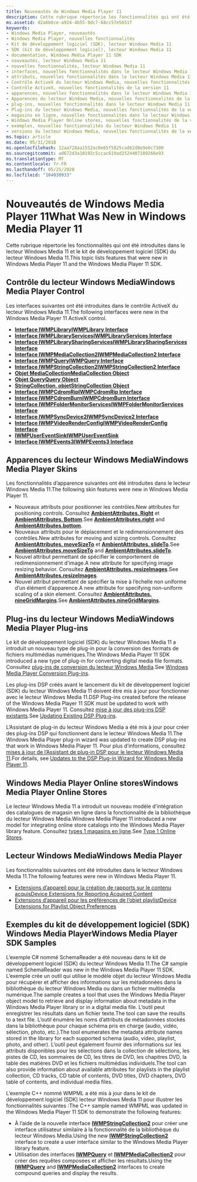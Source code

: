 ```yaml
---
title: Nouveautés de Windows Media Player 11
description: Cette rubrique répertorie les fonctionnalités qui ont été introduites dans le lecteur Windows Media 11 et le kit de développement logiciel (SDK) du lecteur Windows Media 11.
ms.assetid: d2a6b6ce-a924-4b55-9dc7-68cc57e5651f
keywords:
- Windows Media Player, nouveautés
- Windows Media Player, nouvelles fonctionnalités
- Kit de développement logiciel (SDK), lecteur Windows Media 11
- SDK (kit de développement logiciel), lecteur Windows Media 11
- documentation, Windows Media Player 11 SDK
- nouveautés, lecteur Windows Media 11
- nouvelles fonctionnalités, lecteur Windows Media 11
- interfaces, nouvelles fonctionnalités dans le lecteur Windows Media 11
- attributs, nouvelles fonctionnalités dans le lecteur Windows Media 11
- Contrôle ActiveX du lecteur Windows Media, nouvelles fonctionnalités de la version 11
- Contrôle ActiveX, nouvelles fonctionnalités de la version 11
- apparences, nouvelles fonctionnalités dans le lecteur Windows Media 11
- Apparences du lecteur Windows Media, nouvelles fonctionnalités de la version 11
- plug-ins, nouvelles fonctionnalités dans le lecteur Windows Media 11
- Plug-ins du lecteur Windows Media, nouvelles fonctionnalités de la version 11
- magasins en ligne, nouvelles fonctionnalités dans le lecteur Windows Media 11
- Windows Media Player Online stores, nouvelles fonctionnalités de la version 11
- exemples, nouvelles fonctionnalités du lecteur Windows Media 11
- versions du lecteur Windows Media, nouvelles fonctionnalités de la version 11
ms.topic: article
ms.date: 05/31/2018
ms.openlocfilehash: 12aa728aa1552ac0e65f5825cad62d8e9e0c7300
ms.sourcegitcommit: ad672d3a10192c5ccac619ad2524407109266e93
ms.translationtype: MT
ms.contentlocale: fr-FR
ms.lasthandoff: 05/25/2020
ms.locfileid: "104030933"
---
```

# <a name="what-was-new-in-windows-media-player-11"></a><span data-ttu-id="d8271-122">Nouveautés de Windows Media Player 11</span><span class="sxs-lookup"><span data-stu-id="d8271-122">What Was New in Windows Media Player 11</span></span>

<span data-ttu-id="d8271-123">Cette rubrique répertorie les fonctionnalités qui ont été introduites dans le lecteur Windows Media 11 et le kit de développement logiciel (SDK) du lecteur Windows Media 11.</span><span class="sxs-lookup"><span data-stu-id="d8271-123">This topic lists features that were new in Windows Media Player 11 and the Windows Media Player 11 SDK.</span></span>

## <a name="windows-media-player-control"></a><span data-ttu-id="d8271-124">Contrôle du lecteur Windows Media</span><span class="sxs-lookup"><span data-stu-id="d8271-124">Windows Media Player Control</span></span>

<span data-ttu-id="d8271-125">Les interfaces suivantes ont été introduites dans le contrôle ActiveX du lecteur Windows Media 11.</span><span class="sxs-lookup"><span data-stu-id="d8271-125">The following interfaces were new in the Windows Media Player 11 ActiveX control.</span></span>

-   [<span data-ttu-id="d8271-126">**Interface IWMPLibrary**</span><span class="sxs-lookup"><span data-stu-id="d8271-126">**IWMPLibrary Interface**</span></span>](/previous-versions/windows/desktop/api/wmp/nn-wmp-iwmplibrary)
-   [<span data-ttu-id="d8271-127">**Interface IWMPLibraryServices**</span><span class="sxs-lookup"><span data-stu-id="d8271-127">**IWMPLibraryServices Interface**</span></span>](/previous-versions/windows/desktop/api/wmp/nn-wmp-iwmplibraryservices)
-   [<span data-ttu-id="d8271-128">**Interface IWMPLibrarySharingServices**</span><span class="sxs-lookup"><span data-stu-id="d8271-128">**IWMPLibrarySharingServices Interface**</span></span>](/previous-versions/windows/desktop/api/wmp/nn-wmp-iwmplibrarysharingservices)
-   [<span data-ttu-id="d8271-129">**Interface IWMPMediaCollection2**</span><span class="sxs-lookup"><span data-stu-id="d8271-129">**IWMPMediaCollection2 Interface**</span></span>](/previous-versions/windows/desktop/api/wmp/nn-wmp-iwmpmediacollection2)
-   [<span data-ttu-id="d8271-130">**Interface IWMPQuery**</span><span class="sxs-lookup"><span data-stu-id="d8271-130">**IWMPQuery Interface**</span></span>](/previous-versions/windows/desktop/api/wmp/nn-wmp-iwmpquery)
-   [<span data-ttu-id="d8271-131">**Interface IWMPStringCollection2**</span><span class="sxs-lookup"><span data-stu-id="d8271-131">**IWMPStringCollection2 Interface**</span></span>](/previous-versions/windows/desktop/api/wmp/nn-wmp-iwmpstringcollection2)
-   [<span data-ttu-id="d8271-132">**Objet MediaCollection**</span><span class="sxs-lookup"><span data-stu-id="d8271-132">**MediaCollection Object**</span></span>](mediacollection-object.md)
-   [<span data-ttu-id="d8271-133">**Objet Query**</span><span class="sxs-lookup"><span data-stu-id="d8271-133">**Query Object**</span></span>](query-object.md)
-   [<span data-ttu-id="d8271-134">**StringCollection, objet**</span><span class="sxs-lookup"><span data-stu-id="d8271-134">**StringCollection Object**</span></span>](stringcollection-object.md)
-   [<span data-ttu-id="d8271-135">**Interface IWMPCdromRip**</span><span class="sxs-lookup"><span data-stu-id="d8271-135">**IWMPCdromRip Interface**</span></span>](/previous-versions/windows/desktop/api/wmp/nn-wmp-iwmpcdromrip)
-   [<span data-ttu-id="d8271-136">**Interface IWMPCdromBurn**</span><span class="sxs-lookup"><span data-stu-id="d8271-136">**IWMPCdromBurn Interface**</span></span>](/previous-versions/windows/desktop/api/wmp/nn-wmp-iwmpcdromburn)
-   [<span data-ttu-id="d8271-137">**Interface IWMPFolderMonitorServices**</span><span class="sxs-lookup"><span data-stu-id="d8271-137">**IWMPFolderMonitorServices Interface**</span></span>](/previous-versions/windows/desktop/api/wmp/nn-wmp-iwmpfoldermonitorservices)
-   [<span data-ttu-id="d8271-138">**Interface IWMPSyncDevice2**</span><span class="sxs-lookup"><span data-stu-id="d8271-138">**IWMPSyncDevice2 Interface**</span></span>](/previous-versions/windows/desktop/api/wmp/nn-wmp-iwmpsyncdevice2)
-   [<span data-ttu-id="d8271-139">**Interface IWMPVideoRenderConfig**</span><span class="sxs-lookup"><span data-stu-id="d8271-139">**IWMPVideoRenderConfig Interface**</span></span>](/previous-versions/windows/desktop/api/wmprealestate/nn-wmprealestate-iwmpvideorenderconfig)
-   [<span data-ttu-id="d8271-140">**IWMPUserEventSink**</span><span class="sxs-lookup"><span data-stu-id="d8271-140">**IWMPUserEventSink**</span></span>](/previous-versions/windows/desktop/api/wmpservices/nn-wmpservices-iwmpusereventsink)
-   [<span data-ttu-id="d8271-141">**Interface IWMPEvents3**</span><span class="sxs-lookup"><span data-stu-id="d8271-141">**IWMPEvents3 Interface**</span></span>](/previous-versions/windows/desktop/api/wmp/nn-wmp-iwmpevents3)

## <a name="windows-media-player-skins"></a><span data-ttu-id="d8271-142">Apparences du lecteur Windows Media</span><span class="sxs-lookup"><span data-stu-id="d8271-142">Windows Media Player Skins</span></span>

<span data-ttu-id="d8271-143">Les fonctionnalités d’apparence suivantes ont été introduites dans le lecteur Windows Media 11.</span><span class="sxs-lookup"><span data-stu-id="d8271-143">The following skin features were new in Windows Media Player 11.</span></span>

-   <span data-ttu-id="d8271-144">Nouveaux attributs pour positionner les contrôles.</span><span class="sxs-lookup"><span data-stu-id="d8271-144">New attributes for positioning controls.</span></span> <span data-ttu-id="d8271-145">Consultez [**AmbientAttributes. Right**](ambientattributes-right.md) et [**AmbientAttributes. Bottom**](ambientattributes-bottom.md).</span><span class="sxs-lookup"><span data-stu-id="d8271-145">See [**AmbientAttributes.right**](ambientattributes-right.md) and [**AmbientAttributes.bottom**](ambientattributes-bottom.md).</span></span>
-   <span data-ttu-id="d8271-146">Nouveaux attributs pour le déplacement et le redimensionnement des contrôles.</span><span class="sxs-lookup"><span data-stu-id="d8271-146">New attributes for moving and sizing controls.</span></span> <span data-ttu-id="d8271-147">Consultez [**AmbientAttributes. moveSizeTo**](ambientattributes-movesizeto.md) et [**AmbientAttributes. slideTo**](ambientattributes-slideto.md).</span><span class="sxs-lookup"><span data-stu-id="d8271-147">See [**AmbientAttributes.moveSizeTo**](ambientattributes-movesizeto.md) and [**AmbientAttributes.slideTo**](ambientattributes-slideto.md).</span></span>
-   <span data-ttu-id="d8271-148">Nouvel attribut permettant de spécifier le comportement de redimensionnement d’image.</span><span class="sxs-lookup"><span data-stu-id="d8271-148">A new attribute for specifying image resizing behavior.</span></span> <span data-ttu-id="d8271-149">Consultez [**AmbientAttributes. resizeImages**](ambientattributes-resizeimages.md).</span><span class="sxs-lookup"><span data-stu-id="d8271-149">See [**AmbientAttributes.resizeImages**](ambientattributes-resizeimages.md).</span></span>
-   <span data-ttu-id="d8271-150">Nouvel attribut permettant de spécifier la mise à l’échelle non uniforme d’un élément d’apparence.</span><span class="sxs-lookup"><span data-stu-id="d8271-150">A new attribute for specifying non-uniform scaling of a skin element.</span></span> <span data-ttu-id="d8271-151">Consultez [**AmbientAttributes. nineGridMargins**](ambientattributes-ninegridmargins.md).</span><span class="sxs-lookup"><span data-stu-id="d8271-151">See [**AmbientAttributes.nineGridMargins**](ambientattributes-ninegridmargins.md).</span></span>

## <a name="windows-media-player-plug-ins"></a><span data-ttu-id="d8271-152">Plug-ins du lecteur Windows Media</span><span class="sxs-lookup"><span data-stu-id="d8271-152">Windows Media Player Plug-ins</span></span>

<span data-ttu-id="d8271-153">Le kit de développement logiciel (SDK) du lecteur Windows Media 11 a introduit un nouveau type de plug-in pour la conversion des formats de fichiers multimédias numériques.</span><span class="sxs-lookup"><span data-stu-id="d8271-153">The Windows Media Player 11 SDK introduced a new type of plug-in for converting digital media file formats.</span></span> <span data-ttu-id="d8271-154">Consultez [plug-ins de conversion du lecteur Windows Media](windows-media-player-conversion-plug-ins.md).</span><span class="sxs-lookup"><span data-stu-id="d8271-154">See [Windows Media Player Conversion Plug-ins](windows-media-player-conversion-plug-ins.md).</span></span>

<span data-ttu-id="d8271-155">Les plug-ins DSP créés avant le lancement du kit de développement logiciel (SDK) du lecteur Windows Media 11 doivent être mis à jour pour fonctionner avec le lecteur Windows Media 11.</span><span class="sxs-lookup"><span data-stu-id="d8271-155">DSP Plug-ins created before the release of the Windows Media Player 11 SDK must be updated to work with Windows Media Player 11.</span></span> <span data-ttu-id="d8271-156">Consultez [mise à jour des plug-ins DSP existants](updating-existing-dsp-plug-ins.md).</span><span class="sxs-lookup"><span data-stu-id="d8271-156">See [Updating Existing DSP Plug-ins](updating-existing-dsp-plug-ins.md).</span></span>

<span data-ttu-id="d8271-157">L’Assistant de plug-in du lecteur Windows Media a été mis à jour pour créer des plug-ins DSP qui fonctionnent dans le lecteur Windows Media 11.</span><span class="sxs-lookup"><span data-stu-id="d8271-157">The Windows Media Player plug-in wizard was updated to create DSP plug-ins that work in Windows Media Player 11.</span></span> <span data-ttu-id="d8271-158">Pour plus d’informations, consultez [mises à jour de l’Assistant de plug-in DSP pour le lecteur Windows Media 11](updates-to-the-dsp-plug-in-wizard-for-windows-media-player-11.md).</span><span class="sxs-lookup"><span data-stu-id="d8271-158">For details, see [Updates to the DSP Plug-in Wizard for Windows Media Player 11](updates-to-the-dsp-plug-in-wizard-for-windows-media-player-11.md).</span></span>

## <a name="windows-media-player-online-stores"></a><span data-ttu-id="d8271-159">Windows Media Player Online stores</span><span class="sxs-lookup"><span data-stu-id="d8271-159">Windows Media Player Online Stores</span></span>

<span data-ttu-id="d8271-160">Le lecteur Windows Media 11 a introduit un nouveau modèle d’intégration des catalogues de magasin en ligne dans la fonctionnalité de la bibliothèque du lecteur Windows Media.</span><span class="sxs-lookup"><span data-stu-id="d8271-160">Windows Media Player 11 introduced a new model for integrating online store catalogs into the Windows Media Player library feature.</span></span> <span data-ttu-id="d8271-161">Consultez [types 1 magasins en ligne](type-1-online-stores.md).</span><span class="sxs-lookup"><span data-stu-id="d8271-161">See [Type 1 Online Stores](type-1-online-stores.md).</span></span>

## <a name="windows-media-player"></a><span data-ttu-id="d8271-162">Lecteur Windows Media</span><span class="sxs-lookup"><span data-stu-id="d8271-162">Windows Media Player</span></span>

<span data-ttu-id="d8271-163">Les fonctionnalités suivantes ont été introduites dans le lecteur Windows Media 11.</span><span class="sxs-lookup"><span data-stu-id="d8271-163">The following features were new in Windows Media Player 11.</span></span>

-   [<span data-ttu-id="d8271-164">Extensions d’appareil pour la création de rapports sur le contenu acquis</span><span class="sxs-lookup"><span data-stu-id="d8271-164">Device Extensions for Reporting Acquired Content</span></span>](device-extensions-for-reporting-acquired-content.md)
-   [<span data-ttu-id="d8271-165">Extensions d’appareil pour les préférences de l’objet playlist</span><span class="sxs-lookup"><span data-stu-id="d8271-165">Device Extensions for Playlist Object Preferences</span></span>](device-extensions-for-playlist-object-preferences.md)

## <a name="windows-media-player-sdk-samples"></a><span data-ttu-id="d8271-166">Exemples du kit de développement logiciel (SDK) Windows Media Player</span><span class="sxs-lookup"><span data-stu-id="d8271-166">Windows Media Player SDK Samples</span></span>

<span data-ttu-id="d8271-167">L’exemple C# nommé SchemaReader a été nouveau dans le kit de développement logiciel (SDK) du lecteur Windows Media 11.</span><span class="sxs-lookup"><span data-stu-id="d8271-167">The C# sample named SchemaReader was new in the Windows Media Player 11 SDK.</span></span> <span data-ttu-id="d8271-168">L’exemple crée un outil qui utilise le modèle objet du lecteur Windows Media pour récupérer et afficher des informations sur les métadonnées dans la bibliothèque du lecteur Windows Media ou dans un fichier multimédia numérique.</span><span class="sxs-lookup"><span data-stu-id="d8271-168">The sample creates a tool that uses the Windows Media Player object model to retrieve and display information about metadata in the Windows Media Player library or in a digital media file.</span></span> <span data-ttu-id="d8271-169">L’outil peut enregistrer les résultats dans un fichier texte.</span><span class="sxs-lookup"><span data-stu-id="d8271-169">The tool can save the results to a text file.</span></span> <span data-ttu-id="d8271-170">L’outil énumère les noms d’attributs de métadonnées stockés dans la bibliothèque pour chaque schéma pris en charge (audio, vidéo, sélection, photo, etc.).</span><span class="sxs-lookup"><span data-stu-id="d8271-170">The tool enumerates the metadata attribute names stored in the library for each supported schema (audio, video, playlist, photo, and other).</span></span> <span data-ttu-id="d8271-171">L’outil peut également fournir des informations sur les attributs disponibles pour les sélections dans la collection de sélections, les pistes de CD, les sommaires de CD, les titres de DVD, les chapitres DVD, la table des matières DVD et les fichiers multimédias individuels.</span><span class="sxs-lookup"><span data-stu-id="d8271-171">The tool can also provide information about available attributes for playlists in the playlist collection, CD tracks, CD table of contents, DVD titles, DVD chapters, DVD table of contents, and individual media files.</span></span>

<span data-ttu-id="d8271-172">L’exemple C++ nommé WMPML a été mis à jour dans le kit de développement logiciel (SDK) lecteur Windows Media 11 pour illustrer les fonctionnalités suivantes :</span><span class="sxs-lookup"><span data-stu-id="d8271-172">The C++ sample named WMPML was updated in the Windows Media Player 11 SDK to demonstrate the following features:</span></span>

-   <span data-ttu-id="d8271-173">À l’aide de la nouvelle interface [**IWMPStringCollection2**](/previous-versions/windows/desktop/api/wmp/nn-wmp-iwmpstringcollection2) pour créer une interface utilisateur similaire à la fonctionnalité de la bibliothèque du lecteur Windows Media.</span><span class="sxs-lookup"><span data-stu-id="d8271-173">Using the new [**IWMPStringCollection2**](/previous-versions/windows/desktop/api/wmp/nn-wmp-iwmpstringcollection2) interface to create a user interface similar to the Windows Media Player library feature.</span></span>
-   <span data-ttu-id="d8271-174">Utilisation des interfaces [**IWMPQuery**](/previous-versions/windows/desktop/api/wmp/nn-wmp-iwmpquery) et [**IWMPMediaCollection2**](/previous-versions/windows/desktop/api/wmp/nn-wmp-iwmpmediacollection2) pour créer des requêtes composées et afficher les résultats.</span><span class="sxs-lookup"><span data-stu-id="d8271-174">Using the [**IWMPQuery**](/previous-versions/windows/desktop/api/wmp/nn-wmp-iwmpquery) and [**IWMPMediaCollection2**](/previous-versions/windows/desktop/api/wmp/nn-wmp-iwmpmediacollection2) interfaces to create compound queries and display the results.</span></span>

 

 




